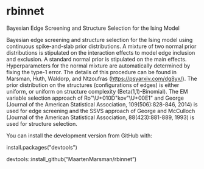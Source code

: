 # rbinnet
Bayesian Edge Screening and Structure Selection for the Ising Model

Bayesian edge screening and structure selection for the Ising 
model using continuous spike-and-slab prior distributions. A mixture of 
two normal prior distributions is stipulated on the interaction effects to
model edge inclusion and exclusion. A standard normal prior is stipulated 
on the main effects. Hyperparameters for the normal mixture are 
automatically determined by fixing the type-1 error. The details of this 
procedure can be found in Marsman, Huth, Waldorp, and Ntzoufras (https://psyarxiv.com/dg8yx/). The prior 
distribution on the structures (configurations of edges) is either uniform, or uniform on structure complexity (Beta(1,1)-Binomial). The EM variable selection approach of Ro"\U+010D"kov"\U+00E1" and George (Journal of the 
American Statistical Association, 109(506):828-846, 2014) is used for edge 
screening and the SSVS approach of George and McCulloch (Journal of the 
American Statistical Association, 88(423):881-889, 1993) is used for 
structure selection.

You can install the development version from GitHub with:

install.packages("devtools")

devtools::install_github(“MaartenMarsman/rbinnet”)
